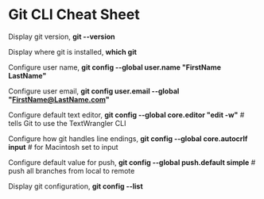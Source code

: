 # Git CLI Cheat Sheet

Display git version, __git --version__

Display where git is installed, __which git__

Configure user name, __git config --global user.name "FirstName LastName"__

Configure user email, __git config user.email --global "FirstName@LastName.com"__

Configure default text editor, __git config --global core.editor "edit -w"__ # tells Git to use the TextWrangler CLI

Configure how git handles line endings, __git config --global core.autocrlf input__ # for Macintosh set to input

Configure default value for push, __git config --global push.default simple__ # push all branches from local to remote

Display git configuration, __git config --list__


